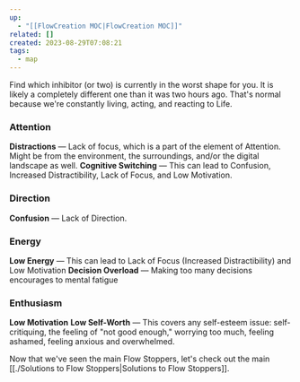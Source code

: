 ```yaml
---
up:
  - "[[FlowCreation MOC|FlowCreation MOC]]"
related: []
created: 2023-08-29T07:08:21
tags:
  - map
---
```

Find which inhibitor (or two) is currently in the worst shape for you. It is likely a completely different one than it was two hours ago. That's normal because we're constantly living, acting, and reacting to Life.

### Attention
**Distractions** — Lack of focus, which is a part of the element of Attention. Might be from the environment, the surroundings, and/or the digital landscape as well.
**Cognitive Switching** — This can lead to Confusion, Increased Distractibility, Lack of Focus, and Low Motivation. 

### Direction
**Confusion** — Lack of Direction.

### Energy
**Low Energy** — This can lead to Lack of Focus (Increased Distractibility) and Low Motivation
**Decision Overload** — Making too many decisions encourages to mental fatigue

### Enthusiasm
**Low Motivation**
**Low Self-Worth** — This covers any self-esteem issue: self-critiquing, the feeling of "not good enough," worrying too much, feeling ashamed, feeling anxious and overwhelmed.

Now that we've seen the main Flow Stoppers, let's check out the main [[./Solutions to Flow Stoppers|Solutions to Flow Stoppers]].

